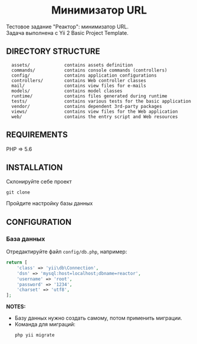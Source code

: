 <p align="center">
    <h1 align="center">Минимизатор URL</h1>
</p>

<p>Тестовое задание "Реактор": минимизатор URL.<br> 
Задача выполнена с Yii 2 Basic Project Template.
</p>

DIRECTORY STRUCTURE
-------------------

      assets/             contains assets definition
      commands/           contains console commands (controllers)
      config/             contains application configurations
      controllers/        contains Web controller classes
      mail/               contains view files for e-mails
      models/             contains model classes
      runtime/            contains files generated during runtime
      tests/              contains various tests for the basic application
      vendor/             contains dependent 3rd-party packages
      views/              contains view files for the Web application
      web/                contains the entry script and Web resources



REQUIREMENTS
------------

PHP => 5.6


INSTALLATION
------------

Склонируйте себе проект

~~~
git clone 
~~~

Пройдите настройку базы данных


CONFIGURATION
-------------

### База данных

Отредактируйте файл `config/db.php`, например:

```php
return [
    'class' => 'yii\db\Connection',
    'dsn' => 'mysql:host=localhost;dbname=reactor',
    'username' => 'root',
    'password' => '1234',
    'charset' => 'utf8',
];
```

**NOTES:**
- Базу данных нужно создать самому, потом применить миграции.
- Команда для миграций:
    ```
    php yii migrate
    ```